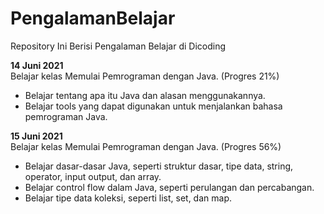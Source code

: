 # PengalamanBelajar  
Repository Ini Berisi Pengalaman Belajar di Dicoding

**14 Juni 2021**  
Belajar kelas Memulai Pemrograman dengan Java. (Progres 21%)
* Belajar tentang apa itu Java dan alasan menggunakannya.  
* Belajar tools yang dapat digunakan untuk menjalankan bahasa pemrograman Java.

**15 Juni 2021**  
Belajar kelas Memulai Pemrograman dengan Java. (Progres 56%)  
  * Belajar dasar-dasar Java, seperti struktur dasar, tipe data, string, operator, input output, dan array.  
  * Belajar control flow dalam Java, seperti perulangan dan percabangan.  
  * Belajar tipe data koleksi, seperti list, set, dan map.
